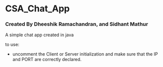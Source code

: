 # CSA_Chat_App
### Created By Dheeshik Ramachandran, and Sidhant Mathur

A simple chat app created in java


 to use:
 - uncomment the Client or Server initialization and make sure that the IP and PORT are correctly declared.

